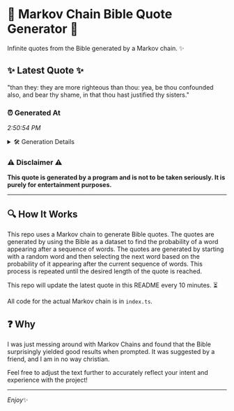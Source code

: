 # 📖 Markov Chain Bible Quote Generator 📖

Infinite quotes from the Bible generated by a Markov chain. ✨

## ✨ Latest Quote ✨
"than they: they are more righteous than thou: yea, be thou confounded also, and bear thy shame, in that thou hast justified thy sisters."

### ⏰ Generated At
*2:50:54 PM*

<details>
    <summary>🛠️ Generation Details</summary>
    <p>
        <strong>🌱 Seed:</strong> than<br>
        <strong>🔄 Iterations:</strong> 23<br>
        <strong>📜 Context History:</strong><br>[ than ]: they:<br>[ than, they: ]: they<br>[ than, they:, they ]: are<br>[ than, they:, they, are ]: more<br>[ than, they:, they, are, more ]: righteous<br>[ than, they:, they, are, more, righteous ]: than<br>[ they:, they, are, more, righteous, than ]: thou:<br>[ they, are, more, righteous, than, thou: ]: yea,<br>[ are, more, righteous, than, thou:, yea, ]: be<br>[ more, righteous, than, thou:, yea,, be ]: thou<br>[ righteous, than, thou:, yea,, be, thou ]: confounded<br>[ than, thou:, yea,, be, thou, confounded ]: also,<br>[ thou:, yea,, be, thou, confounded, also, ]: and<br>[ yea,, be, thou, confounded, also,, and ]: bear<br>[ be, thou, confounded, also,, and, bear ]: thy<br>[ thou, confounded, also,, and, bear, thy ]: shame,<br>[ confounded, also,, and, bear, thy, shame, ]: in<br>[ also,, and, bear, thy, shame,, in ]: that<br>[ and, bear, thy, shame,, in, that ]: thou<br>[ bear, thy, shame,, in, that, thou ]: hast<br>[ thy, shame,, in, that, thou, hast ]: justified<br>[ shame,, in, that, thou, hast, justified ]: thy<br>[ in, that, thou, hast, justified, thy ]: sisters.<br>
    </p>
</details>

### ⚠️ Disclaimer ⚠️
**This quote is generated by a program and is not to be taken seriously. It is purely for entertainment purposes.**

---

## 🔍 How It Works

This repo uses a Markov chain to generate Bible quotes. The quotes are generated by using the Bible as a dataset to find the probability of a word appearing after a sequence of words. The quotes are generated by starting with a random word and then selecting the next word based on the probability of it appearing after the current sequence of words. This process is repeated until the desired length of the quote is reached.

This repo will update the latest quote in this README every 10 minutes. ⏳

All code for the actual Markov chain is in `index.ts`.

## ❓ Why

I was just messing around with Markov Chains and found that the Bible surprisingly yielded good results when prompted. 
It was suggested by a friend, and I am in no way christian.

Feel free to adjust the text further to accurately reflect your intent and experience with the project!

---

*Enjoy*✨
